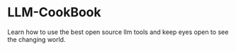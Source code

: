 # LLM-CookBook
Learn how to use the best open source llm tools and keep eyes open to see the changing world.
